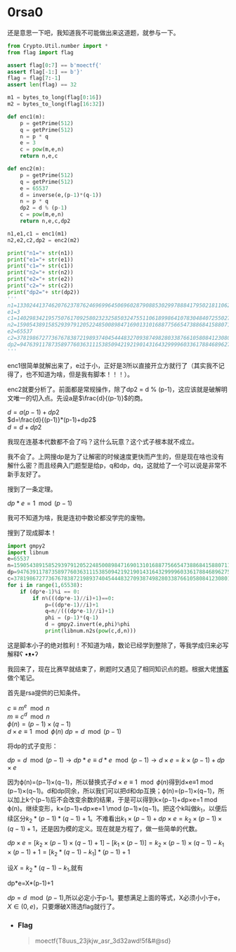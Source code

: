 # 0rsa0

还是意思一下吧，我知道我不可能做出来这道题，就参与一下。

```python
from Crypto.Util.number import *
from flag import flag

assert flag[0:7] == b'moectf{'
assert flag[-1:] == b'}'
flag = flag[7:-1]
assert len(flag) == 32

m1 = bytes_to_long(flag[0:16])
m2 = bytes_to_long(flag[16:32])

def enc1(m):
    p = getPrime(512)
    q = getPrime(512)
    n = p * q
    e = 3
    c = pow(m,e,n)
    return n,e,c

def enc2(m):
    p = getPrime(512)
    q = getPrime(512)
    e = 65537
    d = inverse(e,(p-1)*(q-1))
    n = p * q 
    dp2 = d % (p-1)
    c = pow(m,e,n)
    return n,e,c,dp2

n1,e1,c1 = enc1(m1)
n2,e2,c2,dp2 = enc2(m2)

print("n1="+ str(n1))
print("e1="+ str(e1))
print("c1="+ str(c1))
print("n2="+ str(n2))
print("e2="+ str(e2))
print("c2="+ str(c2))
print("dp2="+ str(dp2))
'''
n1=133024413746207623787624696996450696028790885302997888417950218110624599333002677651319135333439059708696691802077223829846594660086912881559705074934655646133379015018208216486164888406398123943796359972475427652972055533125099746441089220943904185289464863994194089394637271086436301059396682856176212902707
e1=3
c1=1402983421957507617092580232325850324755110618998641078304840725502785669308938910491971922889485661674385555242824
n2=159054389158529397912052248500898471690131016887756654738868415880711791524038820158051782236121110394481656324333254185994103242391825337525378467922406901521793714621471618374673206963439266173586955520902823718942484039624752828390110673871132116507696336326760564857012559508160068814801483975094383392729
e2=65537
c2=37819867277367678387219893740454448327093874982803387661058084123080177731002392119369718466140559855145584144511271801362374042596420131167791821955469392938900319510220897100118141494412797730438963434604351102878410868789119825127662728307578251855605147607595591813395984880381435422467527232180612935306
dp2=947639117873589776036311153850942192190143164329999603361788468962756751774397111913170053010412835033030478855001898886178148944512883446156861610917865
'''
```

enc1很简单就解出来了，e过于小，正好是3所以直接开立方就行了（其实我不记得了，也不知道为啥，但是我有脚本！！！）。

enc2就要分析了。前面都是常规操作，除了dp2 = d % (p-1)，这应该就是破解明文唯一的切入点。先设a是$\frac{d}{(p-1)}$的商。

$d=a(p-1)+dp2$ <br>
$d=\frac{d}{(p-1)}*(p-1)+dp2$<br>
$d=d+dp2$

我现在连基本代数都不会了吗？这什么玩意？这个式子根本就不成立。

我不会了。上网搜dp是为了让解密的时候速度更快而产生的，但是现在啥也没有解什么密？而且经典入门题型是给p，q和dp，dq，这就给了一个可以说是非常不新手友好了。

搜到了一条定理。

$dp*e = 1 \mod(p-1)$

我可不知道为啥，我是连初中数论都没学完的废物。

搜到了现成脚本！

```python
import gmpy2
import libnum
e=65537
n=159054389158529397912052248500898471690131016887756654738868415880711791524038820158051782236121110394481656324333254185994103242391825337525378467922406901521793714621471618374673206963439266173586955520902823718942484039624752828390110673871132116507696336326760564857012559508160068814801483975094383392729
dp=947639117873589776036311153850942192190143164329999603361788468962756751774397111913170053010412835033030478855001898886178148944512883446156861610917865
c=37819867277367678387219893740454448327093874982803387661058084123080177731002392119369718466140559855145584144511271801362374042596420131167791821955469392938900319510220897100118141494412797730438963434604351102878410868789119825127662728307578251855605147607595591813395984880381435422467527232180612935306
for i in range(1,65538):
    if (dp*e-1)%i == 0:
        if n%(((dp*e-1)//i)+1)==0:
            p=((dp*e-1)//i)+1
            q=n//(((dp*e-1)//i)+1)
            phi = (p-1)*(q-1)
            d = gmpy2.invert(e,phi)%phi
            print(libnum.n2s(pow(c,d,n)))
```

这是脚本小子的绝对胜利！不知道为啥，数论已经学到整除了，等我学成归来必写解释ʕ •ᴥ•ʔ

我回来了，现在比赛早就结束了，刷题时又遇见了相同知识点的题。根据大佬[博客](https://blog.csdn.net/weixin_45369385/article/details/109208109)做个笔记。

首先是rsa提供的已知条件。

$c≡m^e \mod n$<br>
$m\equiv c^d \mod n$<Br>
$\phi(n)=(p-1)\times(q-1)$<br>
$d\times e \equiv 1 \mod\phi (n)$
$dp=d\mod (p-1)$

将dp的式子变形：

$dp=d\mod (p-1)\rightarrow dp*e\equiv d*e \mod (p-1)\rightarrow d \times e = k \times (p-1) + dp \times e$

因为ϕ(n)=(p−1)×(q−1)，所以替换式子$d\times e \equiv 1 \mod\phi (n)$得到d×e≡1 mod (p−1)×(q−1)。d和dp同余，所以我们可以把d和dp互换；ϕ(n)=(p−1)×(q−1)，所以加上k个(p−1)后不会改变余数的结果，于是可以得到k×(p−1)+dp×e=1 mod ϕ(n)。继续变形，k×(p−1)+dp×e=1 \mod (p−1)×(q−1)。把这个k叫做$k_1$，以便后续区分$k_2*(p-1)*(q-1)+1$。不难看出$k_1×(p−1)+dp×e=k_2×(p−1)×(q−1)+1$，还是因为模的定义。现在就是方程了，做一些简单的代数。

$dp×e= [k_2 ×( p − 1 ) × ( q − 1 ) + 1 ] − [ k_1 × ( p − 1 ) ] =k_2 ×( p − 1 ) × ( q − 1 )- k_1 × ( p − 1 )+1=[k_2*(q-1)-k_1]*(p-1)+1$

设$X=k_2*(q-1)-k_1$,就有

dp\*e=X\*(p-1)+1

$dp=d\mod (p-1)$,所以必定小于p-1。要想满足上面的等式，X必须小小于e，$X\in (0,e)$，只要爆破X筛选flag就行了。

- ### Flag
  > moectf{T8uus_23jkjw_asr_3d32awd!5f&#@sd}